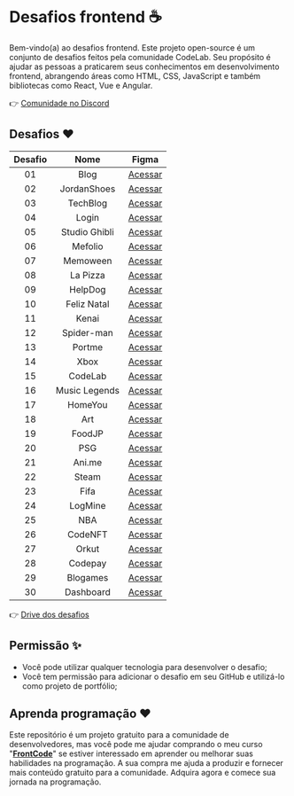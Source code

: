 # Desafios frontend ☕

Bem-vindo(a) ao desafios frontend. Este projeto open-source é um conjunto de desafios feitos pela comunidade CodeLab. Seu propósito é ajudar as pessoas a praticarem seus conhecimentos em desenvolvimento frontend, abrangendo áreas como HTML, CSS, JavaScript e também bibliotecas como React, Vue e Angular.

👉 [Comunidade no Discord](https://discord.gg/uHWE7QbXnp)

## Desafios ❤️

| Desafio | Nome |                        Figma                        |   
| :-----: | :--: | :-------------------------------------------------: | 
|   01    | Blog | [Acessar](https://bit.ly/codelab-desafio-1) |
|   02    | JordanShoes | [Acessar](https://bit.ly/codelab-desafio-2) |
|   03    | TechBlog    | [Acessar](https://bit.ly/codelab-desafio-3) |
|   04    | Login       | [Acessar](https://bit.ly/codelab-desafio-4) |
|   05    | Studio Ghibli | [Acessar](https://bit.ly/codelab-desafio-5) |
|   06    | Mefolio | [Acessar](https://bit.ly/codelab-desafio-6) |
|   07    | Memoween | [Acessar](https://bit.ly/codelab-desafio-7) |
|   08    | La Pizza | [Acessar](https://bit.ly/codelab-desafio-8) |
|   09    | HelpDog | [Acessar](https://bit.ly/codelab-desafio-9) |
|   10    | Feliz Natal | [Acessar](https://bit.ly/codelab-desafio-10) |
|   11    | Kenai | [Acessar](https://bit.ly/codelab-desafio-11) |
|   12    | Spider-man | [Acessar](https://bit.ly/codelab-desafio-12) |
|   13    | Portme | [Acessar](https://bit.ly/codelab-desafio-13) |
|   14    | Xbox | [Acessar](https://bit.ly/codelab-desafio-14) |
|   15    | CodeLab | [Acessar](https://bit.ly/codelab-desafio-15) |
|   16    | Music Legends | [Acessar](https://bit.ly/codelab-desafio-16) |
|   17    | HomeYou | [Acessar](https://bit.ly/codelab-desafio-17) |
|   18    | Art | [Acessar](https://bit.ly/codelab-desafio-18) |
|   19    | FoodJP | [Acessar](https://bit.ly/codelab-desafio-19) |
|   20    | PSG | [Acessar](https://bit.ly/codelab-desafio-20) |
|   21    | Ani.me | [Acessar](https://bit.ly/codelab-desafio-21) |
|   22    | Steam | [Acessar](https://bit.ly/codelab-desafio-22) |
|   23    | Fifa | [Acessar](https://bit.ly/codelab-desafio-23) |
|   24    | LogMine | [Acessar](https://bit.ly/codelab-desafio-24) |
|   25    | NBA | [Acessar](https://bit.ly/codelab-desafio-25) |
|   26    | CodeNFT | [Acessar](https://bit.ly/codelab-desafio-26) |
|   27    | Orkut | [Acessar](https://bit.ly/codelab-desafio-27) | 
|   28    | Codepay | [Acessar](https://bit.ly/codelab-desafio-28)  | 
|   29    | Blogames | [Acessar](https://bit.ly/codelab-desafio-29) | 
|   30    | Dashboard | [Acessar](https://bit.ly/codelab-desafio-30) | 

👉 [Drive dos desafios](https://bit.ly/drive-codelab)

## Permissão ✨

- Você pode utilizar qualquer tecnologia para desenvolver o desafio;
- Você tem permissão para adicionar o desafio em seu GitHub e utilizá-lo como projeto de portfólio;

## Aprenda programação ❤️

Este repositório é um projeto gratuito para a comunidade de desenvolvedores, mas você pode me ajudar comprando o meu curso "**[FrontCode](https://iuricode.com/frontcode)**" se estiver interessado em aprender ou melhorar suas habilidades na programação. A sua compra me ajuda a produzir e fornecer mais conteúdo gratuito para a comunidade. Adquira agora e comece sua jornada na programação.
